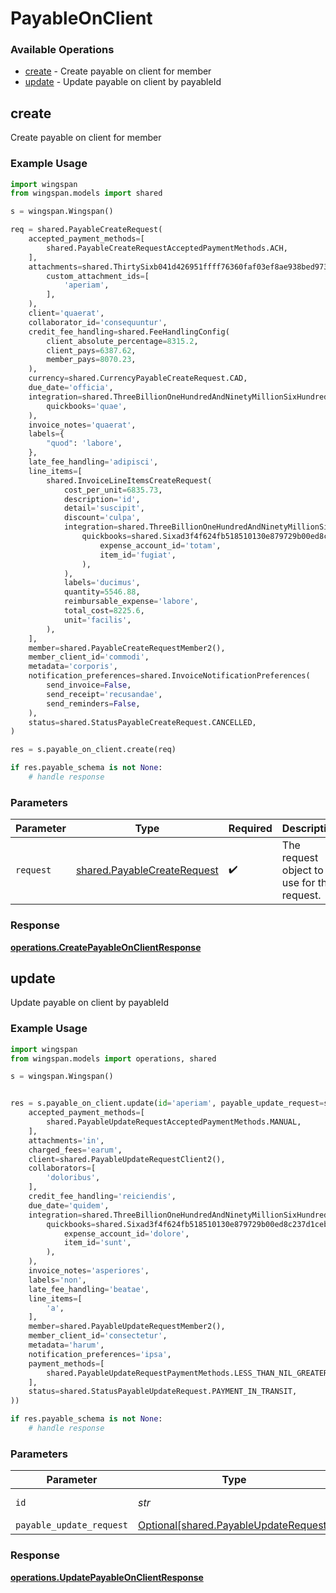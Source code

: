 # PayableOnClient

### Available Operations

* [create](#create) - Create payable on client for member
* [update](#update) - Update payable on client by payableId

## create

Create payable on client for member

### Example Usage

```python
import wingspan
from wingspan.models import shared

s = wingspan.Wingspan()

req = shared.PayableCreateRequest(
    accepted_payment_methods=[
        shared.PayableCreateRequestAcceptedPaymentMethods.ACH,
    ],
    attachments=shared.ThirtySixb041d426951ffff76360faf03ef8ae938bed9739e6ad9f51acb982782296a2(
        custom_attachment_ids=[
            'aperiam',
        ],
    ),
    client='quaerat',
    collaborator_id='consequuntur',
    credit_fee_handling=shared.FeeHandlingConfig(
        client_absolute_percentage=8315.2,
        client_pays=6387.62,
        member_pays=8070.23,
    ),
    currency=shared.CurrencyPayableCreateRequest.CAD,
    due_date='officia',
    integration=shared.ThreeBillionOneHundredAndNinetyMillionSixHundredAndEightyFiveThousandEightHundredAndThirtyTwoa4970525ea5b0803efff0b36a0202062e1fd8a0bc187acbe156461(
        quickbooks='quae',
    ),
    invoice_notes='quaerat',
    labels={
        "quod": 'labore',
    },
    late_fee_handling='adipisci',
    line_items=[
        shared.InvoiceLineItemsCreateRequest(
            cost_per_unit=6835.73,
            description='id',
            detail='suscipit',
            discount='culpa',
            integration=shared.ThreeBillionOneHundredAndNinetyMillionSixHundredAndEightyFiveThousandEightHundredAndThirtyTwoa4970525ea5b0803efff0b36a0202062e1fd8a0bc187acbe156461(
                quickbooks=shared.Sixad3f4f624fb518510130e879729b00ed8c237d1cebc5477abf34ac340a6424d(
                    expense_account_id='totam',
                    item_id='fugiat',
                ),
            ),
            labels='ducimus',
            quantity=5546.88,
            reimbursable_expense='labore',
            total_cost=8225.6,
            unit='facilis',
        ),
    ],
    member=shared.PayableCreateRequestMember2(),
    member_client_id='commodi',
    metadata='corporis',
    notification_preferences=shared.InvoiceNotificationPreferences(
        send_invoice=False,
        send_receipt='recusandae',
        send_reminders=False,
    ),
    status=shared.StatusPayableCreateRequest.CANCELLED,
)

res = s.payable_on_client.create(req)

if res.payable_schema is not None:
    # handle response
```

### Parameters

| Parameter                                                                  | Type                                                                       | Required                                                                   | Description                                                                |
| -------------------------------------------------------------------------- | -------------------------------------------------------------------------- | -------------------------------------------------------------------------- | -------------------------------------------------------------------------- |
| `request`                                                                  | [shared.PayableCreateRequest](../../models/shared/payablecreaterequest.md) | :heavy_check_mark:                                                         | The request object to use for the request.                                 |


### Response

**[operations.CreatePayableOnClientResponse](../../models/operations/createpayableonclientresponse.md)**


## update

Update payable on client by payableId

### Example Usage

```python
import wingspan
from wingspan.models import operations, shared

s = wingspan.Wingspan()


res = s.payable_on_client.update(id='aperiam', payable_update_request=shared.PayableUpdateRequest(
    accepted_payment_methods=[
        shared.PayableUpdateRequestAcceptedPaymentMethods.MANUAL,
    ],
    attachments='in',
    charged_fees='earum',
    client=shared.PayableUpdateRequestClient2(),
    collaborators=[
        'doloribus',
    ],
    credit_fee_handling='reiciendis',
    due_date='quidem',
    integration=shared.ThreeBillionOneHundredAndNinetyMillionSixHundredAndEightyFiveThousandEightHundredAndThirtyTwoa4970525ea5b0803efff0b36a0202062e1fd8a0bc187acbe156461(
        quickbooks=shared.Sixad3f4f624fb518510130e879729b00ed8c237d1cebc5477abf34ac340a6424d(
            expense_account_id='dolore',
            item_id='sunt',
        ),
    ),
    invoice_notes='asperiores',
    labels='non',
    late_fee_handling='beatae',
    line_items=[
        'a',
    ],
    member=shared.PayableUpdateRequestMember2(),
    member_client_id='consectetur',
    metadata='harum',
    notification_preferences='ipsa',
    payment_methods=[
        shared.PayableUpdateRequestPaymentMethods.LESS_THAN_NIL_GREATER_THAN_,
    ],
    status=shared.StatusPayableUpdateRequest.PAYMENT_IN_TRANSIT,
))

if res.payable_schema is not None:
    # handle response
```

### Parameters

| Parameter                                                                            | Type                                                                                 | Required                                                                             | Description                                                                          |
| ------------------------------------------------------------------------------------ | ------------------------------------------------------------------------------------ | ------------------------------------------------------------------------------------ | ------------------------------------------------------------------------------------ |
| `id`                                                                                 | *str*                                                                                | :heavy_check_mark:                                                                   | Unique identifier                                                                    |
| `payable_update_request`                                                             | [Optional[shared.PayableUpdateRequest]](../../models/shared/payableupdaterequest.md) | :heavy_minus_sign:                                                                   | N/A                                                                                  |


### Response

**[operations.UpdatePayableOnClientResponse](../../models/operations/updatepayableonclientresponse.md)**

